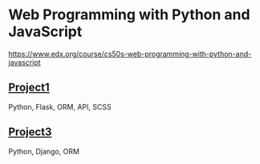 # Web Programming with Python and JavaScript

https://www.edx.org/course/cs50s-web-programming-with-python-and-javascript

## [Project1](https://github.com/mxhsb/cs50_web/blob/master/project1/README.md)

Python, Flask, ORM, API, SCSS

## [Project3](https://github.com/mxhsb/cs50_web/blob/master/project3/README.md)

Python, Django, ORM